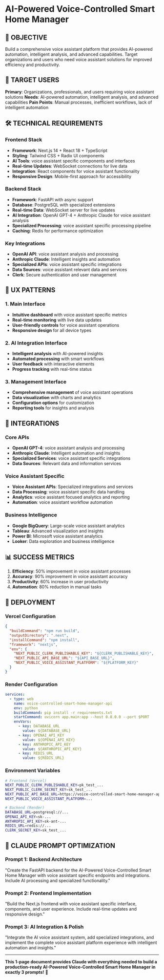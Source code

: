 # AI-Powered Voice-Controlled Smart Home Manager

## 🎯 OBJECTIVE
Build a comprehensive voice assistant platform that provides AI-powered automation, intelligent analysis, and advanced capabilities. Target organizations and users who need voice assistant solutions for improved efficiency and productivity.

## 👥 TARGET USERS
**Primary**: Organizations, professionals, and users requiring voice assistant solutions
**Needs**: AI-powered automation, intelligent analysis, and advanced capabilities
**Pain Points**: Manual processes, inefficient workflows, lack of intelligent automation

## 🛠️ TECHNICAL REQUIREMENTS

### Frontend Stack
- **Framework**: Next.js 14 + React 18 + TypeScript
- **Styling**: Tailwind CSS + Radix UI components
- **AI Tools**: voice assistant specific components and interfaces
- **Real-time Updates**: WebSocket connections for live data
- **Integration**: React components for voice assistant functionality
- **Responsive Design**: Mobile-first approach for accessibility

### Backend Stack
- **Framework**: FastAPI with async support
- **Database**: PostgreSQL with specialized extensions
- **Real-time Data**: WebSocket server for live updates
- **AI Integration**: OpenAI GPT-4 + Anthropic Claude for voice assistant analysis
- **Specialized Processing**: voice assistant specific processing pipeline
- **Caching**: Redis for performance optimization

### Key Integrations
- **OpenAI API**: voice assistant analysis and processing
- **Anthropic Claude**: Intelligent insights and automation
- **Specialized APIs**: voice assistant specific integrations
- **Data Sources**: voice assistant relevant data and services
- **Clerk**: Secure authentication and user management

## 🎨 UX PATTERNS

### 1. Main Interface
- **Intuitive dashboard** with voice assistant specific metrics
- **Real-time monitoring** with live data updates
- **User-friendly controls** for voice assistant operations
- **Responsive design** for all device types

### 2. AI Integration Interface
- **Intelligent analysis** with AI-powered insights
- **Automated processing** with smart workflows
- **User feedback** with interactive elements
- **Progress tracking** with real-time status

### 3. Management Interface
- **Comprehensive management** of voice assistant operations
- **Data visualization** with charts and analytics
- **Configuration options** for customization
- **Reporting tools** for insights and analysis

## 🔗 INTEGRATIONS

### Core APIs
- **OpenAI GPT-4**: voice assistant analysis and processing
- **Anthropic Claude**: Intelligent automation and insights
- **Specialized Services**: voice assistant specific integrations
- **Data Sources**: Relevant data and information services

### Voice Assistant Specific
- **Voice Assistant APIs**: Specialized integrations and services
- **Data Processing**: voice assistant specific data handling
- **Analytics**: voice assistant focused analytics and reporting
- **Automation**: voice assistant workflow automation

### Business Intelligence
- **Google BigQuery**: Large-scale voice assistant analytics
- **Tableau**: Advanced visualization and insights
- **Power BI**: Microsoft voice assistant analytics
- **Looker**: Data exploration and business intelligence

## 📊 SUCCESS METRICS
1. **Efficiency**: 50% improvement in voice assistant processes
2. **Accuracy**: 90% improvement in voice assistant accuracy
3. **Productivity**: 60% increase in user productivity
4. **Automation**: 80% reduction in manual tasks

## 🚀 DEPLOYMENT

### Vercel Configuration
```json
{
  "buildCommand": "npm run build",
  "outputDirectory": ".next",
  "installCommand": "npm install",
  "framework": "nextjs",
  "env": {
    "NEXT_PUBLIC_CLERK_PUBLISHABLE_KEY": "${CLERK_PUBLISHABLE_KEY}",
    "NEXT_PUBLIC_API_BASE_URL": "${API_BASE_URL}",
    "NEXT_PUBLIC_VOICE_ASSISTANT_PLATFORM": "${PLATFORM_KEY}"
  }
}
```

### Render Configuration
```yaml
services:
  - type: web
    name: voice-controlled-smart-home-manager-api
    env: python
    buildCommand: pip install -r requirements.txt
    startCommand: uvicorn app.main:app --host 0.0.0.0 --port $PORT
    envVars:
      - key: DATABASE_URL
        value: ${DATABASE_URL}
      - key: OPENAI_API_KEY
        value: ${OPENAI_API_KEY}
      - key: ANTHROPIC_API_KEY
        value: ${ANTHROPIC_API_KEY}
      - key: REDIS_URL
        value: ${REDIS_URL}
```

### Environment Variables
```bash
# Frontend (Vercel)
NEXT_PUBLIC_CLERK_PUBLISHABLE_KEY=pk_test_...
NEXT_PUBLIC_CLERK_SECRET_KEY=sk_test_...
NEXT_PUBLIC_API_BASE_URL=https://voice-controlled-smart-home-manager-api.onrender.com
NEXT_PUBLIC_VOICE_ASSISTANT_PLATFORM=...

# Backend (Render)
DATABASE_URL=postgresql://...
OPENAI_API_KEY=sk-...
ANTHROPIC_API_KEY=sk-ant-...
REDIS_URL=redis://...
CLERK_SECRET_KEY=sk_test_...
```

## 🎯 CLAUDE PROMPT OPTIMIZATION

### Prompt 1: Backend Architecture
"Create the FastAPI backend for the AI-Powered Voice-Controlled Smart Home Manager with voice assistant specific endpoints and integrations. Include AI processing and specialized functionality."

### Prompt 2: Frontend Implementation
"Build the Next.js frontend with voice assistant specific interface, components, and user experience. Include real-time updates and responsive design."

### Prompt 3: AI Integration & Polish
"Integrate the AI voice assistant system, add specialized integrations, and implement the complete voice assistant platform experience with intelligent automation and insights."

---

**This 1-page document provides Claude with everything needed to build a production-ready AI-Powered Voice-Controlled Smart Home Manager in exactly 3 prompts!** 🚀
